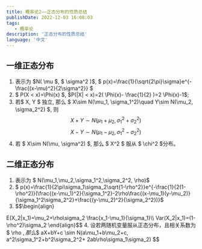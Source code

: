 ```yaml
---
title: 概率论2——正态分布的性质总结
publishDate: 2022-12-03 16:08:03
tags: 
   - 概率论
description: '正态分布的性质总结'
language: '中文'
---
```


## 一维正态分布
<!-- more -->
1. 表示为 $N( \mu $, $ \sigma^2 )$, $ p(x)=\frac{1}{\sqrt{2\pi}\sigma}e^{-\frac{(x-\mu)^2}{2\sigma^2}} $
2. $ P(X < x)=\Phi(x) $, $P(|X| < x)=2( \Phi(x)- \frac{1}{2} )=2 \Phi(x)-1$;
3. 若$  X, Y  $ 独立, 那么 $ X\sim N(\mu_1, \sigma_1^2)\quad Y\sim N(\mu_2, \sigma_2^2) $, 则
   $$ X+Y\sim N(\mu_1+\mu_2, \sigma_1^2+\sigma_2^2)$$$$X-Y\sim N(\mu_1-\mu_2, \sigma_1^2-\sigma_2^2)$$
4. 若 $ X\sim N(\mu, \sigma^2) $, 那么 $ X^2 $ 服从 $ \chi^2 $分布。

## 二维正态分布

1. 表示为 $ N(\mu_1,\mu_2,\sigma_1^2,\sigma_2^2, \rho)$
2. $ p(x)=\frac{1}{2\pi\sigma_1\sigma_2\sqrt{1-\rho^2}}e^{-\frac{1}{2(1-\rho^2)}(\frac{(x-\mu_1)^2}{\sigma_1^2}-2\rho\frac{(x-\mu_1)(y-\mu_2)}{\sigma_1^2\sigma_2^2}+\frac{(y-\mu_2)^2}{\sigma_2^2})}$
3. $$\begin{align}

 E(X_2|x_1)=\mu_2+\rho\sigma_2 \frac{x_1-\mu_1}{\sigma_1}\\\\
 Var(X_2|x_1)=(1-\rho^2)\sigma_2
 \end{align}$$
4. 设若两随机变量服从正态分布，且相关系数为 $ \rho $, 那么$$ aX+bY+c \sim N(a\mu_1+b\mu_2+c, a^2\sigma_1^2+b^2\sigma_2^2+ 2ab\rho\sigma_1\sigma_2) $$
